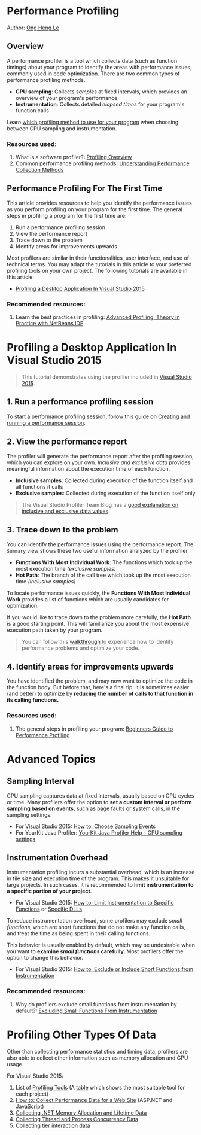 # Performance Profiling

Author: [Ong Heng Le](https://github.com/initialshl)

## Overview

A performance profiler is a tool which collects data (such as function timings) about 
your program to identify the areas with performance issues, commonly used in code 
optimization. There are two common types of performance profiling methods.

* **CPU sampling**: Collects *samples* at fixed intervals, which provides an overview of your program's performance
* **Instrumentation**: Collects detailed *elapsed times* for your program's function calls

Learn [which profiling method to use for your program](https://blogs.msdn.microsoft.com/ejarvi/2005/04/07/the-choice-between-sampling-and-instrumentation/) 
when choosing between CPU sampling and instrumentation.

### Resources used:

1. What is a software profiler?: [Profiling Overview](https://msdn.microsoft.com/en-us/library/bb384493(v=vs.110).aspx)
1. Common performance profiling methods: [Understanding Performance Collection Methods](https://msdn.microsoft.com/en-us/library/dd264994.aspx)

## Performance Profiling For The First Time

This article provides resources to help you identify the performance issues as you 
perform profiling on your program for the first time. The general steps in profiling a 
program for the first time are:

1. Run a performance profiling session 
1. View the performance report 
1. Trace down to the problem 
1. Identify areas for improvements upwards 

Most profilers are similar in their functionalities, user interface, and use of 
technical terms. You may adapt the tutorials in this article to your preferred profiling 
tools on your own project. The following tutorials are available in this article: 

* [Profiling a Desktop Application In Visual Studio 2015](#profiling-a-desktop-application-in-visual-studio-2015)

### Recommended resources:

1. Learn the best practices in profiling: [Advanced Profiling: Theory in Practice with NetBeans IDE](https://netbeans.org/community/magazine/html/04/profiler.html)

# Profiling a Desktop Application In Visual Studio 2015

> This tutorial demonstrates using the profiler included in [Visual Studio 2015](https://www.visualstudio.com/downloads/). 

## 1. Run a performance profiling session

To start a performance profiling session, follow this guide on 
[Creating and running a performance session](https://msdn.microsoft.com/en-us/library/ms182372.aspx#Anchor_0).

## 2. View the performance report

The profiler will generate the performance report after the profiling session, which you 
can explore on your own. *Inclusive and exclusive data* provides meaningful information 
about the execution time of each function.

* **Inclusive samples**: Collected during execution of the function itself and all functions it calls
* **Exclusive samples**: Collected during execution of the function itself only

> The Visual Studio Profiler Team Blog has a [good explanation on inclusive and exclusive data values](https://blogs.msdn.microsoft.com/profiler/2004/06/09/what-are-exclusive-and-inclusive/).

## 3. Trace down to the problem

You can identify the performance issues using the performance report. The `Summary` view 
shows these two useful information analyzed by the profiler.

* **Functions With Most Individual Work**: The functions which took up the most execution time *(exclusive samples)*
* **Hot Path**: The branch of the call tree which took up the most execution time *(inclusive samples)*

To locate performance issues quickly, the **Functions With Most Individual Work** provides 
a list of functions which are usually candidates for optimization.

If you would like to trace down to the problem more carefully, the **Hot Path** is a good 
starting point. This will familiarize you about the most expensive execution path taken 
by your program. 

> You can follow this [walkthrough](https://msdn.microsoft.com/en-us/library/ms182398.aspx)
to experience how to identify performance problems and optimize your code.

## 4. Identify areas for improvements upwards

You have identified the problem, and may now want to optimize the code in the 
function body. But before that, here's a final tip: It is sometimes easier 
(and better) to optimize by 
**reducing the number of calls to that function in its calling functions.** 

### Resources used:

1. The general steps in profiling your program: [Beginners Guide to Performance Profiling](https://msdn.microsoft.com/en-us/library/ms182372.aspx)

# Advanced Topics

## Sampling Interval

CPU sampling captures data at fixed intervals, usually based on CPU cycles or time. Many 
profilers offer the option to **set a custom interval or perform sampling based on events**, 
such as page faults or system calls, in the sampling settings.

* For Visual Studio 2015: [How to: Choose Sampling Events](https://msdn.microsoft.com/en-us/library/ms182376.aspx)<br>
* For YourKit Java Profiler: [YourKit Java Profiler Help - CPU sampling settings](https://www.yourkit.com/docs/java/help/sampling_settings.jsp)

## Instrumentation Overhead

Instrumentation profiling incurs a substantial overhead, which is an increase in file size 
and execution time of the program. This makes it unsuitable for large projects. In such 
cases, it is recommended to **limit instrumentation to a specific portion of your project**. 

* For Visual Studio 2015: [How to: Limit Instrumentation to Specific Functions](https://msdn.microsoft.com/en-us/library/cc470663.aspx) 
or [Specific DLLs](https://msdn.microsoft.com/en-us/library/bb385752.aspx)

To reduce instrumentation overhead, some profilers may exclude *small functions*, which 
are short functions that do not make any function calls, and treat the time as being 
spent in their calling functions.

This behavior is usually enabled by default, which may be undesirable when you 
want to **examine *small functions* carefully**. Most profilers offer the option 
to change this behavior.

* For Visual Studio 2015: [How to: Exclude or Include Short Functions from Instrumentation](https://msdn.microsoft.com/en-us/library/bb514150.aspx)

### Recommended resources:

1. Why do profilers exclude small functions from instrumentation by default?: [Excluding Small Functions From Instrumentation](https://blogs.msdn.microsoft.com/profiler/2008/07/08/excluding-small-functions-from-instrumentation/)

# Profiling Other Types Of Data

Other than collecting performance statistics and timing data, profilers are also able 
to collect other information such as memory allocation and GPU usage. 

For Visual Studio 2015: 

1. List of [Profiling Tools](https://msdn.microsoft.com/en-us/library/mt210448.aspx) (A [table](https://msdn.microsoft.com/en-us/library/mt210448.aspx#Anchor_10) which shows the most suitable tool for each project)
1. [How to: Collect Performance Data for a Web Site](https://msdn.microsoft.com/en-us/library/2s0xxa1d.aspx) (ASP.NET and JavaScript)
1. [Collecting .NET Memory Allocation and Lifetime Data](https://msdn.microsoft.com/en-us/library/dd264934.aspx)
1. [Collecting Thread and Process Concurrency Data](https://msdn.microsoft.com/en-us/library/dd265004.aspx)
1. [Collecting tier interaction data](https://msdn.microsoft.com/en-us/library/dd465169.aspx)